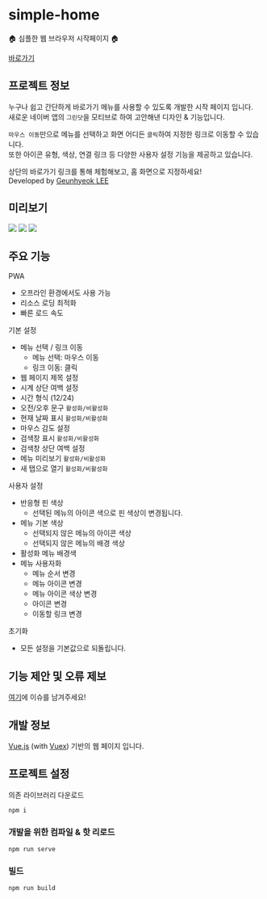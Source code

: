 # simple-home
🏠 심플한 웹 브라우저 시작페이지 🏠

[바로가기](https://geundung.me)

## 프로젝트 정보
누구나 쉽고 간단하게 바로가기 메뉴를 사용할 수 있도록 개발한 시작 페이지 입니다.  
새로운 네이버 앱의 `그린닷`을 모티브로 하여 고안해낸 디자인 & 기능입니다.  
  
`마우스 이동`만으로 메뉴를 선택하고 화면 어디든 `클릭`하여 지정한 링크로 이동할 수 있습니다.  
또한 아이콘 유형, 색상, 연결 링크 등 다양한 사용자 설정 기능을 제공하고 있습니다.  
  
상단의 바로가기 링크를 통해 체험해보고, 홈 화면으로 지정하세요!  
Developed by [Geunhyeok LEE](https://github.com/leegeunhyeok)

## 미리보기
<img src="https://user-images.githubusercontent.com/26512984/55566199-2c9f5200-5736-11e9-8612-10f58cdde6ce.png">

<img src="https://user-images.githubusercontent.com/26512984/55565370-a9c9c780-5734-11e9-833d-6ebf984d5d54.png">

<img src="https://user-images.githubusercontent.com/26512984/55565383-afbfa880-5734-11e9-9b9a-c970a1d57a05.png">

## 주요 기능

PWA
- 오프라인 환경에서도 사용 가능
- 리소스 로딩 최적화
- 빠른 로드 속도

기본 설정
- 메뉴 선택 / 링크 이동
  - 메뉴 선택: 마우스 이동
  - 링크 이동: 클릭
- 웹 페이지 제목 설정
- 시계 상단 여백 설정
- 시간 형식 (12/24)
- 오전/오후 문구 `활성화/비활성화`
- 현재 날짜 표시 `활성화/비활성화`
- 마우스 감도 설정
- 검색창 표시 `활성화/비활성화`
- 검색창 상단 여백 설정
- 메뉴 미리보기 `활성화/비활성화`
- 새 탭으로 열기 `활성화/비활성화`

사용자 설정
- 반응형 핀 색상
  - 선택된 메뉴의 아이콘 색으로 핀 색상이 변경됩니다.
- 메뉴 기본 색상
  - 선택되지 않은 메뉴의 아이콘 색상
  - 선택되지 않은 메뉴의 배경 색상
- 활성화 메뉴 배경색
- 메뉴 사용자화
  - 메뉴 순서 변경
  - 메뉴 아이콘 변경
  - 메뉴 아이콘 색상 변경
  - 아이콘 변경
  - 이동할 링크 변경

초기화
  - 모든 설정을 기본값으로 되돌립니다.
  
## 기능 제안 및 오류 제보
[여기](https://github.com/leegeunhyeok/simple-home/issues)에 이슈를 남겨주세요!

## 개발 정보
[Vue.js](https://vuejs.org) (with [Vuex](https://vuex.vuejs.org)) 기반의 웹 페이지 입니다.

## 프로젝트 설정
의존 라이브러리 다운로드
```
npm i
```

### 개발을 위한 컴파일 & 핫 리로드
```
npm run serve
```

### 빌드
```
npm run build
```
